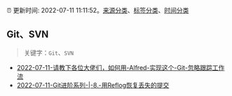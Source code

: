 :alarm_clock: 更新时间: 2022-07-11 11:11:52。[来源分类](../README.md)、[标签分类](../TAGS.md)、[时间分类](../TIMELINE.md)

## Git、SVN


> 关键字：`Git`、`SVN`



- [2022-07-11-请教下各位大佬们，如何用-Alfred-实现这个-Git-忽略跟踪工作流](https://www.v2ex.com/t/865489) 
- [2022-07-11-Git进阶系列-|-8.-用Reflog恢复丢失的提交](https://toutiao.io/k/ervoklc) 